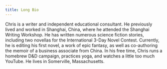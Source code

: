 ```yaml
---
title: Long Bio
---
```


Chris is a writer and independent educational consultant. He previously lived and worked in Shanghai, China, where he attended the Shanghai Writing Workshop. He has written numerous science fiction stories, including two novellas for the International 3-Day Novel Contest. Currently, he is editing his first novel, a work of epic fantasy, as well as co-authoring the memoir of a business associate from China. In his free time, Chris runs a homebrew D\&D campaign, practices yoga, and watches a little too much YouTube. He lives in Somerville, Massachusetts.



